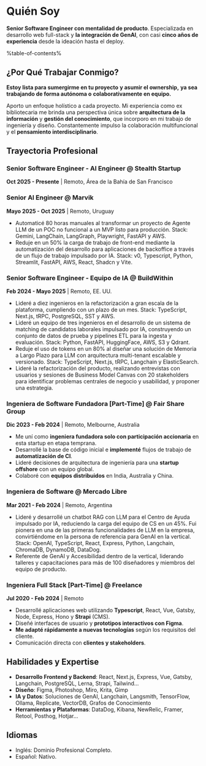 # Quién Soy

**Senior Software Engineer con mentalidad de producto**. Especializada en desarrollo web full-stack y **la integración de GenAI**, con casi **cinco años de experiencia** desde la ideación hasta el deploy.

%table-of-contents%

## ¿Por Qué Trabajar Conmigo?

**Estoy lista para sumergirme en tu proyecto** **y asumir el ownership,** **ya sea** **trabajando de forma autónoma o** **colaborativamente en equipo.**

Aporto un enfoque holístico a cada proyecto. Mi experiencia como ex bibliotecaria me brinda una perspectiva única sobre **arquitectura de la información** y **gestión del conocimiento**, que incorporo en mi trabajo de ingeniería y diseño. Constantemente impulso la colaboración multifuncional y el **pensamiento interdisciplinario**.

## Trayectoria Profesional

### Senior Software Engineer - AI Engineer @ Stealth Startup

**Oct 2025 - Presente** | Remoto, Área de la Bahía de San Francisco

### Senior AI Engineer @ Marvik

**Mayo 2025 - Oct 2025** | Remoto, Uruguay

* Automaticé 80 horas manuales al transformar un proyecto de Agente LLM de un POC no funcional a un MVP listo para producción. Stack: Gemini, LangChain, LangGraph, Playwright, FastAPI y AWS.
* Reduje en un 50% la carga de trabajo de front-end mediante la automatización del desarrollo para aplicaciones de backoffice a través de un flujo de trabajo impulsado por IA. Stack: v0, Typescript, Python, Streamlit, FastAPI, AWS, React, Shadcn y Vite.

### Senior Software Engineer - Equipo de IA @ BuildWithin

**Feb 2024 - Mayo 2025** | Remoto, EE. UU.

* Lideré a diez ingenieros en la refactorización a gran escala de la plataforma, cumpliendo con un plazo de un mes. Stack: TypeScript, Next.js, tRPC, PostgreSQL, SST y AWS.
* Lideré un equipo de tres ingenieros en el desarrollo de un sistema de matching de candidatos laborales impulsado por IA, construyendo un conjunto de datos de prueba y pipelines ETL para la ingesta y evaluación. Stack: Python, FastAPI, HuggingFace, AWS, S3 y Qdrant.
* Reduje el uso de tokens en un 80% al diseñar una solución de Memoria a Largo Plazo para LLM con arquitectura multi-tenant escalable y versionado. Stack: TypeScript, Next.js, tRPC, Langchain y ElasticSearch.
* Lideré la refactorización del producto, realizando entrevistas con usuarios y sesiones de Business Model Canvas con 20 stakeholders para identificar problemas centrales de negocio y usabilidad, y proponer una estrategia.

### Ingeniera de Software Fundadora [Part-Time] @ Fair Share Group

**Dic 2023 - Feb 2024** | Remoto, Melbourne, Australia

* Me uní como **ingeniera fundadora solo con participación accionaria** en esta startup en etapa temprana.
* Desarrollé la base de código inicial e **implementé** flujos de trabajo de **automatización de CI**.
* Lideré decisiones de arquitectura de ingeniería para una **startup offshore** con un equipo global.
* Colaboré con **equipos distribuidos** en India, Australia y China.

### Ingeniera de Software @ Mercado Libre

**Mar 2021 - Feb 2024** | Remoto, Argentina

* Lideré y desarrollé un chatbot RAG con LLM para el Centro de Ayuda impulsado por IA, reduciendo la carga del equipo de CS en un 45%. Fui pionera en una de las primeras funcionalidades de LLM en la empresa, convirtiéndome en la persona de referencia para GenAI en la vertical. Stack: OpenAI, TypeScript, React, Express, Python, Langchain, ChromaDB, DynamoDB, DataDog.
* Referente de GenAI y Accesibilidad dentro de la vertical, liderando talleres y capacitaciones para más de 100 diseñadores y miembros del equipo de producto.

### Ingeniera Full Stack [Part-Time] @ Freelance

**Jul 2020 - Feb 2024** | Remoto

* Desarrollé aplicaciones web utilizando **Typescript**, React, Vue, Gatsby, Node, Express, Hono y **Strapi** (CMS).
* Diseñé interfaces de usuario y **prototipos interactivos con Figma**.
* **Me adapté rápidamente a nuevas tecnologías** según los requisitos del cliente.
* Comunicación directa con **clientes y stakeholders**.

## Habilidades y Expertise

* **Desarrollo Frontend y Backend**: React, Next.js, Express, Vue, Gatsby, Langchain, PostgreSQL, Lerna, Strapi, Tailwind...
* **Diseño**: Figma, Photoshop, Miro, Krita, Gimp
* **IA y Datos**: Soluciones de GenAI, Langchain, Langsmith, TensorFlow, Ollama, Replicate, VectorDB, Grafos de Conocimiento
* **Herramientas y Plataformas**: DataDog, Kibana, NewRelic, Framer, Retool, Posthog, Hotjar...

## Idiomas

* Inglés: Dominio Profesional Completo.
* Español: Nativo.